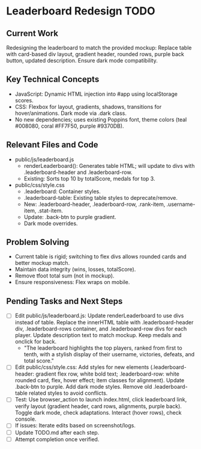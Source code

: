 # Leaderboard Redesign TODO

## Current Work
Redesigning the leaderboard to match the provided mockup: Replace table with card-based div layout, gradient header, rounded rows, purple back button, updated description. Ensure dark mode compatibility.

## Key Technical Concepts
- JavaScript: Dynamic HTML injection into #app using localStorage scores.
- CSS: Flexbox for layout, gradients, shadows, transitions for hover/animations. Dark mode via .dark class.
- No new dependencies; uses existing Poppins font, theme colors (teal #008080, coral #FF7F50, purple #9370DB).

## Relevant Files and Code
- public/js/leaderboard.js
  - renderLeaderboard(): Generates table HTML; will update to divs with .leaderboard-header and .leaderboard-row.
  - Existing: Sorts top 10 by totalScore, medals for top 3.
- public/css/style.css
  - .leaderboard: Container styles.
  - .leaderboard-table: Existing table styles to deprecate/remove.
  - New: .leaderboard-header, .leaderboard-row, .rank-item, .username-item, .stat-item.
  - Update: .back-btn to purple gradient.
  - Dark mode overrides.

## Problem Solving
- Current table is rigid; switching to flex divs allows rounded cards and better mockup match.
- Maintain data integrity (wins, losses, totalScore).
- Remove tfoot total sum (not in mockup).
- Ensure responsiveness: Flex wraps on mobile.

## Pending Tasks and Next Steps
- [ ] Edit public/js/leaderboard.js: Update renderLeaderboard to use divs instead of table. Replace the innerHTML table with .leaderboard-header div, .leaderboard-rows container, and .leaderboard-row divs for each player. Update description text to match mockup. Keep medals and onclick for back.
  - "The leaderboard highlights the top players, ranked from first to tenth, with a stylish display of their username, victories, defeats, and total score."
- [ ] Edit public/css/style.css: Add styles for new elements (.leaderboard-header: gradient flex row, white bold text; .leaderboard-row: white rounded card, flex, hover effect; item classes for alignment). Update .back-btn to purple. Add dark mode styles. Remove old .leaderboard-table related styles to avoid conflicts.
- [ ] Test: Use browser_action to launch index.html, click leaderboard link, verify layout (gradient header, card rows, alignments, purple back). Toggle dark mode, check adaptations. Interact (hover rows), check console.
- [ ] If issues: Iterate edits based on screenshot/logs.
- [ ] Update TODO.md after each step.
- [ ] Attempt completion once verified.
